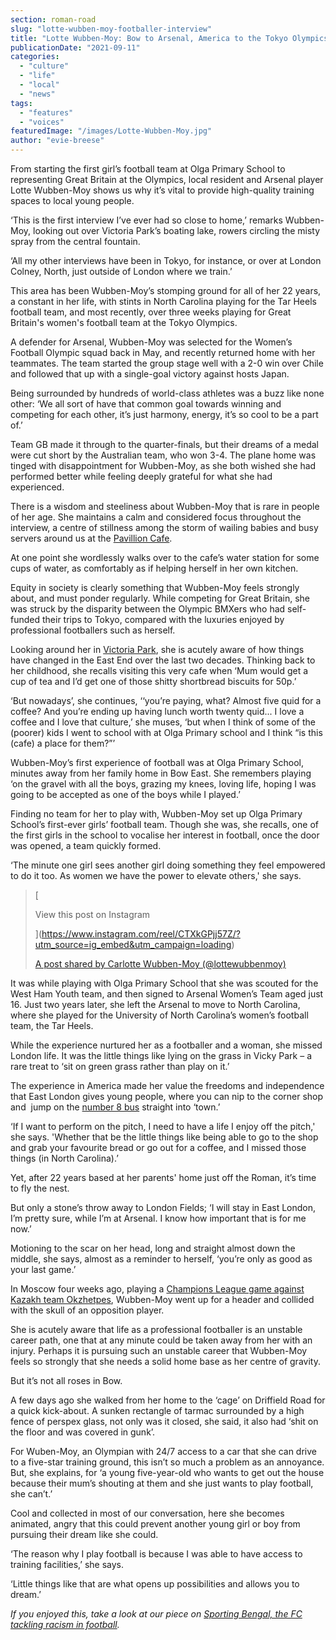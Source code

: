 ```yaml
---
section: roman-road
slug: "lotte-wubben-moy-footballer-interview"
title: "Lotte Wubben-Moy: Bow to Arsenal, America to the Tokyo Olympics, and home again"
publicationDate: "2021-09-11"
categories: 
  - "culture"
  - "life"
  - "local"
  - "news"
tags: 
  - "features"
  - "voices"
featuredImage: "/images/Lotte-Wubben-Moy.jpg"
author: "evie-breese"
---
```


From starting the first girl’s football team at Olga Primary School to representing Great Britain at the Olympics, local resident and Arsenal player Lotte Wubben-Moy shows us why it’s vital to provide high-quality training spaces to local young people. 

‘This is the first interview I’ve ever had so close to home,’ remarks Wubben-Moy, looking out over Victoria Park’s boating lake, rowers circling the misty spray from the central fountain.

‘All my other interviews have been in Tokyo, for instance, or over at London Colney, North, just outside of London where we train.’ 

This area has been Wubben-Moy’s stomping ground for all of her 22 years, a constant in her life, with stints in North Carolina playing for the Tar Heels football team, and most recently, over three weeks playing for Great Britain's women's football team at the Tokyo Olympics. 

A defender for Arsenal, Wubben-Moy was selected for the Women’s Football Olympic squad back in May, and recently returned home with her teammates. The team started the group stage well with a 2-0 win over Chile and followed that up with a single-goal victory against hosts Japan.

Being surrounded by hundreds of world-class athletes was a buzz like none other: ‘We all sort of have that common goal towards winning and competing for each other, it’s just harmony, energy, it’s so cool to be a part of.’

Team GB made it through to the quarter-finals, but their dreams of a medal were cut short by the Australian team, who won 3-4. The plane home was tinged with disappointment for Wubben-Moy, as she both wished she had performed better while feeling deeply grateful for what she had experienced. 

There is a wisdom and steeliness about Wubben-Moy that is rare in people of her age. She maintains a calm and considered focus throughout the interview, a centre of stillness among the storm of wailing babies and busy servers around us at the [Pavillion Cafe](https://romanroadlondon.com/pavilion-victoria-park-cafe-a-sri-lankan-story/). 

At one point she wordlessly walks over to the cafe’s water station for some cups of water, as comfortably as if helping herself in her own kitchen.

Equity in society is clearly something that Wubben-Moy feels strongly about, and must ponder regularly. While competing for Great Britain, she was struck by the disparity between the Olympic BMXers who had self-funded their trips to Tokyo, compared with the luxuries enjoyed by professional footballers such as herself.

Looking around her in [Victoria Park](https://romanroadlondon.com/victoria-park-east-london-bow/), she is acutely aware of how things have changed in the East End over the last two decades. Thinking back to her childhood, she recalls visiting this very cafe when ‘Mum would get a cup of tea and I’d get one of those shitty shortbread biscuits for 50p.’ 

‘But nowadays’, she continues, ‘‘you’re paying, what? Almost five quid for a coffee? And you’re ending up having lunch worth twenty quid... I love a coffee and I love that culture,’ she muses, ‘but when I think of some of the (poorer) kids I went to school with at Olga Primary school and I think “is this (cafe) a place for them?”’

Wubben-Moy’s first experience of football was at Olga Primary School, minutes away from her family home in Bow East. She remembers playing ‘on the gravel with all the boys, grazing my knees, loving life, hoping I was going to be accepted as one of the boys while I played.’ 

Finding no team for her to play with, Wubben-Moy set up Olga Primary School’s first-ever girls’ football team. Though she was, she recalls, one of the first girls in the school to vocalise her interest in football, once the door was opened, a team quickly formed.

‘The minute one girl sees another girl doing something they feel empowered to do it too. As women we have the power to elevate others,' she says.

> [
> 
> View this post on Instagram
> 
> ](https://www.instagram.com/reel/CTXkGPjj57Z/?utm_source=ig_embed&utm_campaign=loading)
> 
> [A post shared by Carlotte Wubben-Moy (@lottewubbenmoy)](https://www.instagram.com/reel/CTXkGPjj57Z/?utm_source=ig_embed&utm_campaign=loading)

It was while playing with Olga Primary School that she was scouted for the West Ham Youth team, and then signed to Arsenal Women’s Team aged just 16. Just two years later, she left the Arsenal to move to North Carolina, where she played for the University of North Carolina’s women’s football team, the Tar Heels. 

While the experience nurtured her as a footballer and a woman, she missed London life. It was the little things like lying on the grass in Vicky Park – a rare treat to ‘sit on green grass rather than play on it.’

The experience in America made her value the freedoms and independence that East London gives young people, where you can nip to the corner shop and  jump on the [number 8 bus](https://romanroadlondon.com/allen-staines-no8-bus-bow-garage-charladies-bowler-hats/) straight into ‘town.’

‘If I want to perform on the pitch, I need to have a life I enjoy off the pitch,' she says. 'Whether that be the little things like being able to go to the shop and grab your favourite bread or go out for a coffee, and I missed those things (in North Carolina).’

Yet, after 22 years based at her parents' home just off the Roman, it’s time to fly the nest. 

But only a stone’s throw away to London Fields; ‘I will stay in East London, I’m pretty sure, while I’m at Arsenal. I know how important that is for me now.’

Motioning to the scar on her head, long and straight almost down the middle, she says, almost as a reminder to herself, ‘you’re only as good as your last game.’

In Moscow four weeks ago, playing a [Champions League game against Kazakh team Okzhetpes](https://www.theguardian.com/football/2021/aug/18/arsenal-women-cruise-to-champions-league-qualifying-win-over-okzhetpes-jonas-eidevall), Wubben-Moy went up for a header and collided with the skull of an opposition player. 

She is acutely aware that life as a professional footballer is an unstable career path, one that at any minute could be taken away from her with an injury. Perhaps it is pursuing such an unstable career that Wubben-Moy feels so strongly that she needs a solid home base as her centre of gravity. 

But it’s not all roses in Bow. 

A few days ago she walked from her home to the ‘cage’ on Driffield Road for a quick kick-about. A sunken rectangle of tarmac surrounded by a high fence of perspex glass, not only was it closed, she said, it also had ‘shit on the floor and was covered in gunk’.

For Wuben-Moy, an Olympian with 24/7 access to a car that she can drive to a five-star training ground, this isn’t so much a problem as an annoyance. But, she explains, for ‘a young five-year-old who wants to get out the house because their mum’s shouting at them and she just wants to play football, she can’t.’

Cool and collected in most of our conversation, here she becomes animated, angry that this could prevent another young girl or boy from pursuing their dream like she could.

‘The reason why I play football is because I was able to have access to training facilities,’ she says. 

‘Little things like that are what opens up possibilities and allows you to dream.’

_If you enjoyed this, take a look at our piece on ​​_[_Sporting Bengal, the FC tackling racism in football_](https://romanroadlondon.com/sporting-bengal-fc-racism-football/)_._


